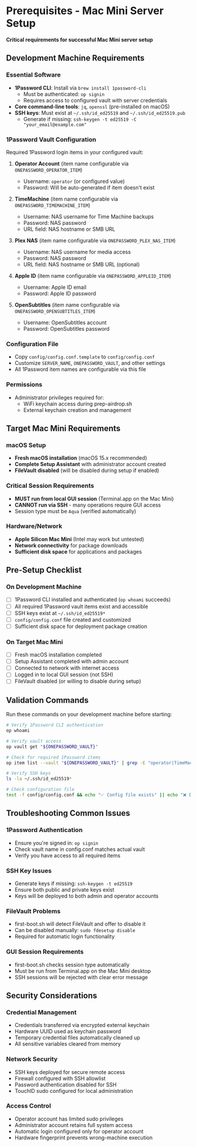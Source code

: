 # Prerequisites - Mac Mini Server Setup

**Critical requirements for successful Mac Mini server setup**

## Development Machine Requirements

### Essential Software
- **1Password CLI**: Install via `brew install 1password-cli`
  - Must be authenticated: `op signin`
  - Requires access to configured vault with server credentials
- **Core command-line tools**: `jq`, `openssl` (pre-installed on macOS)
- **SSH keys**: Must exist at `~/.ssh/id_ed25519` and `~/.ssh/id_ed25519.pub`
  - Generate if missing: `ssh-keygen -t ed25519 -C "your_email@example.com"`

### 1Password Vault Configuration
Required 1Password login items in your configured vault:

1. **Operator Account** (item name configurable via `ONEPASSWORD_OPERATOR_ITEM`)
   - Username: `operator` (or configured value)
   - Password: Will be auto-generated if item doesn't exist

2. **TimeMachine** (item name configurable via `ONEPASSWORD_TIMEMACHINE_ITEM`)
   - Username: NAS username for Time Machine backups
   - Password: NAS password
   - URL field: NAS hostname or SMB URL

3. **Plex NAS** (item name configurable via `ONEPASSWORD_PLEX_NAS_ITEM`)
   - Username: NAS username for media access
   - Password: NAS password
   - URL field: NAS hostname or SMB URL (optional)

4. **Apple ID** (item name configurable via `ONEPASSWORD_APPLEID_ITEM`)
   - Username: Apple ID email
   - Password: Apple ID password

5. **OpenSubtitles** (item name configurable via `ONEPASSWORD_OPENSUBTITLES_ITEM`)
   - Username: OpenSubtitles account
   - Password: OpenSubtitles password

### Configuration File
- Copy `config/config.conf.template` to `config/config.conf`
- Customize `SERVER_NAME`, `ONEPASSWORD_VAULT`, and other settings
- All 1Password item names are configurable via this file

### Permissions
- Administrator privileges required for:
  - WiFi keychain access during prep-airdrop.sh
  - External keychain creation and management

## Target Mac Mini Requirements

### macOS Setup
- **Fresh macOS installation** (macOS 15.x recommended)
- **Complete Setup Assistant** with administrator account created
- **FileVault disabled** (will be disabled during setup if enabled)

### Critical Session Requirements
- **MUST run from local GUI session** (Terminal.app on the Mac Mini)
- **CANNOT run via SSH** - many operations require GUI access
- Session type must be `Aqua` (verified automatically)

### Hardware/Network
- **Apple Silicon Mac Mini** (Intel may work but untested)
- **Network connectivity** for package downloads
- **Sufficient disk space** for applications and packages

## Pre-Setup Checklist

### On Development Machine
- [ ] 1Password CLI installed and authenticated (`op whoami` succeeds)
- [ ] All required 1Password vault items exist and accessible
- [ ] SSH keys exist at `~/.ssh/id_ed25519*`
- [ ] `config/config.conf` file created and customized
- [ ] Sufficient disk space for deployment package creation

### On Target Mac Mini
- [ ] Fresh macOS installation completed
- [ ] Setup Assistant completed with admin account
- [ ] Connected to network with internet access
- [ ] Logged in to local GUI session (not SSH)
- [ ] FileVault disabled (or willing to disable during setup)

## Validation Commands

Run these commands on your development machine before starting:

```bash
# Verify 1Password CLI authentication
op whoami

# Verify vault access
op vault get "${ONEPASSWORD_VAULT}"

# Check for required 1Password items
op item list --vault "${ONEPASSWORD_VAULT}" | grep -E "operator|TimeMachine|Plex NAS|Apple|OpenSubtitles"

# Verify SSH keys
ls -la ~/.ssh/id_ed25519*

# Check configuration file
test -f config/config.conf && echo "✅ Config file exists" || echo "❌ Create config/config.conf from template"
```

## Troubleshooting Common Issues

### 1Password Authentication
- Ensure you're signed in: `op signin`
- Check vault name in config.conf matches actual vault
- Verify you have access to all required items

### SSH Key Issues
- Generate keys if missing: `ssh-keygen -t ed25519`
- Ensure both public and private keys exist
- Keys will be deployed to both admin and operator accounts

### FileVault Problems
- first-boot.sh will detect FileVault and offer to disable it
- Can be disabled manually: `sudo fdesetup disable`
- Required for automatic login functionality

### GUI Session Requirements
- first-boot.sh checks session type automatically
- Must be run from Terminal.app on the Mac Mini desktop
- SSH sessions will be rejected with clear error message

## Security Considerations

### Credential Management
- Credentials transferred via encrypted external keychain
- Hardware UUID used as keychain password
- Temporary credential files automatically cleaned up
- All sensitive variables cleared from memory

### Network Security
- SSH keys deployed for secure remote access
- Firewall configured with SSH allowlist
- Password authentication disabled for SSH
- TouchID sudo configured for local administration

### Access Control
- Operator account has limited sudo privileges
- Administrator account retains full system access
- Automatic login configured only for operator account
- Hardware fingerprint prevents wrong-machine execution